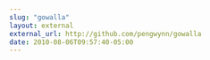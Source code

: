 ```yaml
---
slug: "gowalla"
layout: external
external_url: http://github.com/pengwynn/gowalla
date: 2010-08-06T09:57:40-05:00
---
```

